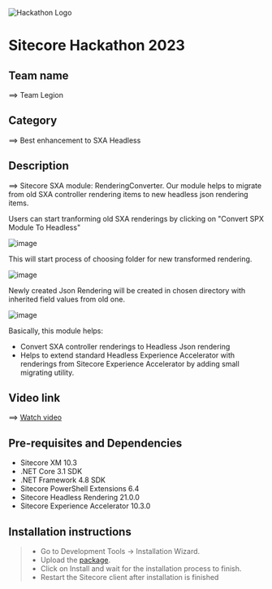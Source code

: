 ![Hackathon Logo](docs/images/hackathon.png?raw=true "Hackathon Logo")

# Sitecore Hackathon 2023

## Team name

⟹ Team Legion

## Category

⟹ Best enhancement to SXA Headless

## Description

⟹ Sitecore SXA module: RenderingConverter.
Our module helps to migrate from old SXA controller rendering items to new headless json rendering items.

Users can start tranforming old SXA renderings by clicking on "Convert SPX Module To Headless"

![image](https://user-images.githubusercontent.com/69300131/222927731-08c424c8-34e5-44c7-bace-3e6ce7e309e4.png)

This will start process of choosing folder for new transformed rendering.

![image](https://user-images.githubusercontent.com/69300131/222927798-b861006c-2ace-485b-9f66-aa55e415a54b.png)

Newly created Json Rendering will be created in chosen directory with inherited field values from old one.

![image](https://user-images.githubusercontent.com/69300131/222927875-5572b19d-7128-4ea2-b3b7-bf82c0cf9f57.png)

Basically, this module helps:
-   Convert SXA controller renderings to Headless Json rendering
-   Helps to extend standard Headless Experience Accelerator with renderings from Sitecore Experience Accelerator by adding small migrating utility.

## Video link

⟹ [Watch video](https://www.youtube.com/watch?v=lxz-n1A71Us&ab_channel=%D0%90%D1%80%D1%82%D0%B5%D0%BC%D0%92%D1%96%D0%BD%D0%BD%D1%96%D0%BA)

## Pre-requisites and Dependencies

-   Sitecore XM 10.3
-   .NET Core 3.1 SDK
-   .NET Framework 4.8 SDK
-   Sitecore PowerShell Extensions 6.4
-   Sitecore Headless Rendering 21.0.0
-   Sitecore Experience Accelerator 10.3.0

## Installation instructions

> - Go to Development Tools -> Installation Wizard.
> - Upload the [package](/docs/ModuleConvertor.zip).
> - Click on Install and wait for the installation process to finish.
> - Restart the Sitecore client after installation is finished
